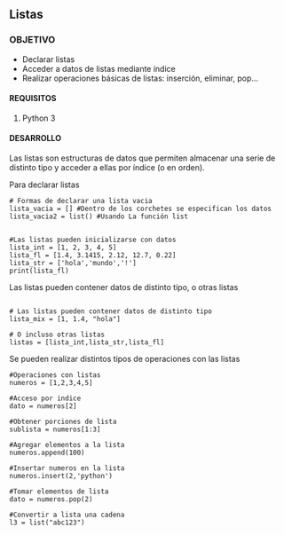## Listas

### OBJETIVO

- Declarar listas
- Acceder a datos de listas mediante índice
- Realizar operaciones básicas de listas: inserción, eliminar, pop...

#### REQUISITOS

1. Python 3

#### DESARROLLO

Las listas son estructuras de datos que permiten almacenar una serie de distinto tipo y acceder a ellas por índice (o en orden).

Para declarar listas

```
# Formas de declarar una lista vacia
lista_vacia = [] #Dentro de los corchetes se especifican los datos
lista_vacia2 = list() #Usando La función list


#Las listas pueden inicializarse con datos
lista_int = [1, 2, 3, 4, 5]
lista_fl = [1.4, 3.1415, 2.12, 12.7, 0.22]
lista_str = ['hola','mundo','!']
print(lista_fl)

```
Las listas pueden contener datos de distinto tipo, o otras listas
```

# Las listas pueden contener datos de distinto tipo
lista_mix = [1, 1.4, "hola"]

# O incluso otras listas
listas = [lista_int,lista_str,lista_fl]
```
Se pueden realizar distintos tipos de operaciones con las listas
```
#Operaciones con listas
numeros = [1,2,3,4,5]

#Acceso por indice
dato = numeros[2]

#Obtener porciones de lista
sublista = numeros[1:3]

#Agregar elementos a la lista
numeros.append(100)

#Insertar numeros en la lista
numeros.insert(2,'python') 

#Tomar elementos de lista
dato = numeros.pop(2)

#Convertir a lista una cadena
l3 = list("abc123")

```

